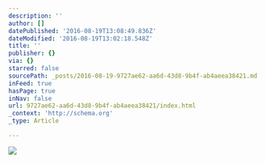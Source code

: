 ```yaml
---
description: ''
author: []
datePublished: '2016-08-19T13:08:49.836Z'
dateModified: '2016-08-19T13:02:18.548Z'
title: ''
publisher: {}
via: {}
starred: false
sourcePath: _posts/2016-08-19-9727ae62-aa6d-43d8-9b4f-ab4aeea38421.md
inFeed: true
hasPage: true
inNav: false
url: 9727ae62-aa6d-43d8-9b4f-ab4aeea38421/index.html
_context: 'http://schema.org'
_type: Article

---
```

![](https://the-grid-user-content.s3-us-west-2.amazonaws.com/b7716c21-c0c3-4c49-989f-0168eff20bce.png)